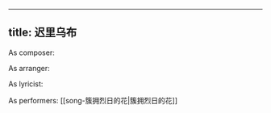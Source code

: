 
---
title: 迟里乌布
---
As composer: 

As arranger: 

As lyricist: 

As performers: [[song-簇拥烈日的花|簇拥烈日的花]]
